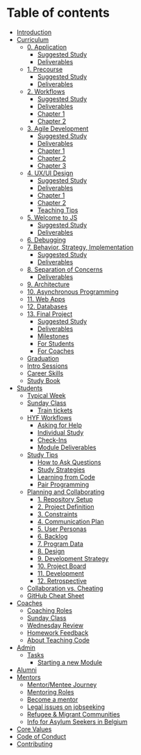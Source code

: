 # Table of contents

- [Introduction](README.md)
- [Curriculum](curriculum/README.md)
  - [0. Application](./curriculum/application/README.md) <!-- show communication, motivation and attention to detail -->
    - [Suggested Study](./curriculum/application/suggested-study.md)
    - [Deliverables](./curriculum/application/deliverables.md)
  - [1. Precourse](./curriculum/precourse/README.md) <!-- prepare your computer and github account -->
    - [Suggested Study](./curriculum/precourse/suggested-study.md)
    - [Deliverables](./curriculum/precourse/deliverables.md)
  - [2. Workflows](./curriculum/workflows/README.md) <!-- learn your dev environment, vocabulary and workflows -->
    - [Suggested Study](./curriculum/workflows/suggested-study.md)
    - [Deliverables](./curriculum/workflows/deliverables.md)
    - [Chapter 1](./curriculum/workflows/chapter-1.md)
    - [Chapter 2](./curriculum/workflows/chapter-2.md)
      <!-- - [Assessment](./curriculum/workflows/assessment.md) -->
      <!-- - [Teaching Tips](./curriculum/workflows/teaching-tips.md) -->
  - [3. Agile Development](./curriculum/agile-development/README.md) <!-- learn to plan a project and work in a group -->
    - [Suggested Study](./curriculum/agile-development/suggested-study.md)
    - [Deliverables](./curriculum/agile-development/deliverables.md)
    - [Chapter 1](./curriculum/agile-development/chapter-1.md)
    - [Chapter 2](./curriculum/agile-development/chapter-2.md)
    - [Chapter 3](./curriculum/agile-development/chapter-3.md)
      <!-- - [Assessment](./curriculum/agile-development/assessment.md) -->
      <!-- - [Teaching Tips](./curriculum/agile-development/teaching-tips.md) -->
  - [4. UX/UI Design](./curriculum/ux-ui-design/README.md) <!-- learn to use take the user's perspective and build what they need -->
    - [Suggested Study](./curriculum/ux-ui-design/suggested-study.md)
    - [Deliverables](./curriculum/ux-ui-design/deliverables.md)
    - [Chapter 1](./curriculum/ux-ui-design/chapter-1.md)
    - [Chapter 2](./curriculum/ux-ui-design/chapter-2.md)
      <!-- - [Assessment](./curriculum/ux-ui-design/assessment.md) -->
    - [Teaching Tips](./curriculum/ux-ui-design/teaching-tips.md)
  - [5. Welcome to JS](./curriculum/welcome-to-js/README.md) <!-- learn the basic syntax of JS and how to read programs that use it -->
    - [Suggested Study](./curriculum/welcome-to-js/suggested-study.md)
    - [Deliverables](./curriculum/welcome-to-js/deliverables.md)
      <!-- - [Chapter 1](./curriculum/welcome-to-js/chapter-1.md) -->
      <!-- - [Chapter 2](./curriculum/welcome-to-js/chapter-2.md) -->
      <!-- - [Assessment](./curriculum/welcome-to-js/assessment.md) -->
      <!-- - [Teaching Tips](./curriculum/welcome-to-js/teaching-tips.md) -->
  - [6. Debugging](./curriculum/debugging/README.md) <!-- learn to step through, analyze, fix and refactor programs that handle user input -->
     <!-- - [Suggested Study](./curriculum/debugging/suggested-study.md) -->
     <!-- - [Deliverables](./curriculum/debugging/deliverables.md) -->
     <!-- - [Chapter 1](./curriculum/debugging/chapter-1.md) -->
     <!-- - [Chapter 2](./curriculum/debugging/chapter-2.md) -->
     <!-- - [Chapter 3](./curriculum/debugging/chapter-3.md) -->
     <!-- - [Chapter 4](./curriculum/debugging/chapter-4.md) -->
     <!-- - [Assessment](./curriculum/debugging/assessment.md) -->
     <!-- - [Teaching Tips](./curriculum/debugging/teaching-tips.md) -->
  - [7. Behavior, Strategy, Implementation](./curriculum/behavior-strategy-implementation/README.md) <!-- learn to analyze, test, write and review solutions to coding challenges -->
    - [Suggested Study](./curriculum/behavior-strategy-implementation/suggested-study.md)
    - [Deliverables](./curriculum/behavior-strategy-implementation/deliverables.md)
      <!-- - [Chapter 1](./curriculum/behavior-strategy-implementation/chapter-1.md) -->
      <!-- - [Chapter 2](./curriculum/behavior-strategy-implementation/chapter-2.md) -->
      <!-- - [Chapter 3](./curriculum/behavior-strategy-implementation/chapter-3.md) -->
      <!-- - [Assessment](./curriculum/behavior-strategy-implementation/assessment.md) -->
      <!-- - [Teaching Tips](./curriculum/behavior-strategy-implementation/teaching-tips.md) -->
  - [8. Separation of Concerns](./curriculum/separation-of-concerns/README.md) <!-- learn about function roles, event-driven programming, code splitting and the DOM -->
       <!-- - [Suggested Study](./curriculum/separation-of-concerns/suggested-study.md) -->
    - [Deliverables](./curriculum/separation-of-concerns/deliverables.md)
      <!-- - [Chapter 1](./curriculum/separation-of-concerns/chapter-1.md) -->
      <!-- - [Chapter 2](./curriculum/separation-of-concerns/chapter-2.md) -->
      <!-- - [Chapter 3](./curriculum/separation-of-concerns/chapter-3.md) -->
      <!-- - [Assessment](./curriculum/separation-of-concerns/assessment.md) -->
      <!-- - [Teaching Tips](./curriculum/separation-of-concerns/teaching-tips.md) -->
  - [9. Architecture](./curriculum/architecture/README.md) <!-- architecture, layers, persistence, ... -->
    <!-- - [Suggested Study](./curriculum/architecture/suggested-study.md) -->
    <!-- - [Deliverables](./curriculum/architecture/deliverables.md) -->
    <!-- - [Chapter 1](./curriculum/architecture/chapter-1.md) -->
    <!-- - [Chapter 2](./curriculum/architecture/chapter-2.md) -->
    <!-- - [Chapter 3](./curriculum/architecture/chapter-3.md) -->
    <!-- - [Chapter 4](./curriculum/architecture/chapter-4.md) -->
    <!-- - [Assessment](./curriculum/architecture/assessment.md) -->
    <!-- - [Teaching Tips](./curriculum/architecture/teaching-tips.md) -->
  - [10. Asynchronous Programming](./curriculum/asynchronous-programming/README.md) <!-- learn how the event loop works, and fetch+render data from an API using async functions -->
    <!-- - [Suggested Study](./curriculum/asynchronous-programming/suggested-study.md) -->
    <!-- - [Deliverables](./curriculum/asynchronous-programming/deliverables.md) -->
    <!-- - [Chapter 1](./curriculum/asynchronous-programming/chapter-1.md) -->
    <!-- - [Chapter 2](./curriculum/asynchronous-programming/chapter-2.md) -->
    <!-- - [Chapter 3](./curriculum/asynchronous-programming/chapter-3.md) -->
    <!-- - [Assessment](./curriculum/asynchronous-programming/assessment.md) -->
    <!-- - [Teaching Tips](./curriculum/asynchronous-programming/teaching-tips.md) -->
  - [11. Web Apps](./curriculum/web-apps/README.md) <!-- learn to plan and build fullstack applications that read and write from the file system -->
      <!-- - [Suggested Study](./curriculum/web-apps/suggested-study.md) -->
      <!-- - [Deliverables](./curriculum/web-apps/deliverables.md) -->
      <!-- - [Chapter 1](./curriculum/web-apps/chapter-1.md) -->
      <!-- - [Chapter 2](./curriculum/web-apps/chapter-2.md) -->
      <!-- - [Chapter 3](./curriculum/web-apps/chapter-3.md) -->
      <!-- - [Chapter 4](./curriculum/web-apps/chapter-4.md) -->
      <!-- - [Chapter 5](./curriculum/web-apps/chapter-5.md) -->
      <!-- - [Assessment](./curriculum/web-apps/assessment.md) -->
      <!-- - [Teaching Tips](./curriculum/web-apps/teaching-tips.md) -->
  - [12. Databases](./curriculum/databases/README.md) <!-- learn to plan and build a fullstack application that reads and writes data from an SQL database -->
      <!-- - [Suggested Study](./curriculum/databases/suggested-study.md) -->
      <!-- - [Deliverables](./curriculum/deliverables/deliverables.md) -->
      <!-- - [Chapter 1](./curriculum/databases/chapter-1.md) -->
      <!-- - [Chapter 2](./curriculum/databases/chapter-2.md) -->
      <!-- - [Assessment](./curriculum/databases/assessment.md) -->
      <!-- - [Teaching Tips](./curriculum/databases/teaching-tips.md) -->
  - [13. Final Project](./curriculum/final-project/README.md) <!-- learn to build a full product from ideation to delivery using the agile methodology -->
    - [Suggested Study](./curriculum/final-project/suggested-study.md)
    - [Deliverables](./curriculum/final-project/deliverables.md)
    - [Milestones](./curriculum/final-project/milestones.md)
    - [For Students](curriculum/final-project/for-students.md)
    - [For Coaches](curriculum/final-project/for-coaches.md)
        <!-- - [For Partners](curriculum/final-project/for-partners.md) -->
        <!-- - [Assessment](./curriculum/final-project/assessment.md) -->
        <!-- - [Teaching Tips](./curriculum/final-project/teaching-tips.md) -->
  - [Graduation](curriculum/graduation.md)
  - [Intro Sessions](./curriculum/intro-sessions.md)
  - [Career Skills](curriculum/career-skills.md)
  - [Study Book](https://hackyourfuture.github.io/study)
- [Students](students/README.md)
  - [Typical Week](students/typical-week.md)
  - [Sunday Class](students/sunday-class/README.md)
    - [Train tickets](students/sunday-class/train-tickets.md)
  - [HYF Workflows](students/how-to-hyf/README.md)
    - [Asking for Help](students/how-to-hyf/asking-for-help.md)
    - [Individual Study](students/how-to-hyf/individual-study.md)
    - [Check-Ins](students/how-to-hyf/check-ins.md)
    - [Module Deliverables](students/how-to-hyf/module-deliverables.md)
  - [Study Tips](students/study-tips/README.md)
    - [How to Ask Questions](students/study-tips/how-to-ask-questions.md)
    - [Study Strategies](students/study-tips/study-strategies.md)
    - [Learning from Code](students/study-tips/learning-from-code.md)
    - [Pair Programming](students/study-tips/pair-programming.md)
  - [Planning and Collaborating](students/planning-and-collaborating/README.md)
    - [1. Repository Setup](students/planning-and-collaborating/01-repository-setup.md)
    - [2. Project Definition](students/planning-and-collaborating/02-project-definition.md)
    - [3. Constraints](students/planning-and-collaborating/03-constraints.md)
    - [4. Communication Plan](students/planning-and-collaborating/04-communication-plan.md)
    - [5. User Personas](students/planning-and-collaborating/05-user-personas.md)
    - [6. Backlog](students/planning-and-collaborating/06-backlog.md)
    - [7. Program Data](students/planning-and-collaborating/07-program-data.md)
    - [8. Design](students/planning-and-collaborating/08-design.md)
    - [9. Development Strategy](students/planning-and-collaborating/09-development-strategy.md)
    - [10. Project Board](students/planning-and-collaborating/10-project-board.md)
    - [11. Development](students/planning-and-collaborating/11-development.md)
    - [12. Retrospective](students/planning-and-collaborating/12-retrospective.md)
  - [Collaboration vs. Cheating](students/collaboration-vs-cheating.md)
  - [GitHub Cheat Sheet](students/github-cheat-sheet.md)
- [Coaches](coaches/README.md)
  - [Coaching Roles](coaches/coaching-roles.md)
  - [Sunday Class](coaches/sunday-class.md)
  - [Wednesday Review](coaches/wednesday-review.md)
  - [Homework Feedback](coaches/homework-feedback.md)
  - [About Teaching Code](coaches/about-teaching-code.md)
- [Admin](admin/README.md)
  <!-- - [Hats](./admin/hats/README.md) -->
    <!-- - [Partnership Management](./admin/hats/partnership-management.md) -->
    <!-- - [Community Management](./admin/hats/community-management.md) -->
    <!-- - [Communications](./admin/hats/communications.md) -->
    <!-- - [Financials](./admin/hats/financials.md) -->
    <!-- - [Student Support](./admin/hats/student-support.md) -->
  - [Tasks](./admin/tasks/README.md)
    <!-- - [Sunday Class](./admin/tasks/sunday-class.md) -->
    <!-- - [Starting a new class](./admin/tasks/starting-a-new-class.md) -->
    - [Starting a new Module](./admin/tasks/starting-a-new-module.md)
      <!-- - [Coach Onboarding](./admin/tasks/coach-onboarding.md) -->
      <!-- - [Mentor Onboarding](./admin/tasks/mentor-onboarding.md) -->
      <!-- - [Student Onboarding](./admin/tasks/student-onboarding.md) -->
      <!-- - [Student Selection](./admin/tasks/student-selection.md) -->
      <!-- - [Laptop loaning](./admin/tasks/laptop-loaning.md) -->
      <!-- - [Sharing Recordings](./admin/tasks/sharing-recordings.md) -->
      <!-- - [A Typical Week for the Team](./admin/tasks/typical-week.md) -->
- [Alumni](alumni.md)
- [Mentors](mentors/README.md)
  - [Mentor/Mentee Journey](mentors/mentor-mentee-journey.md)
  - [Mentoring Roles](mentors/mentoring-roles.md)
  - [Become a mentor](mentors/become-a-mentor.md)
  - [Legal issues on jobseeking](mentors/legal-issues-on-jobseeking.md)
  - [Refugee & Migrant Communities](mentors/refugee-communities.md)
  - [Info for Asylum Seekers in Belgium](mentors/asylum-seekers.md)
- [Core Values](core-values.md)
- [Code of Conduct](code-of-conduct.md)
- [Contributing](contributing.md)
